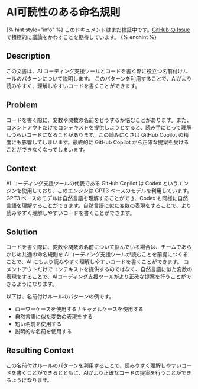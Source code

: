 # AI可読性のある命名規則

{% hint style="info" %}
このドキュメントはまだ検証中です。[GitHub の Issue](https://github.com/AI-Native-Development/docs/issues/6) で積極的に議論をかわすことを期待しています。
{% endhint %}

## Description

この文書は、AI コーディング支援ツールとコードを書く際に役立つ名前付けルールのパターンについて説明します。
このパターンを利用することで、AIがより読みやすく、理解しやすいコードを書くことができます。

## Problem

コードを書く際に、変数や関数の名前をどうするか悩むことがあります。また、コメントアウトだけでコンテキストを提供しようとすると、読み手にとって理解しづらいコードになることがあります。この読みにくさは GitHub Copilot の精度にも影響してしまいます。最終的に GitHub Copilot から正確な提案を受けることができなくなってしまいます。

## Context

AI コーディング支援ツールの代表である GitHub Copilot は Codex というエンジンを使用しており、このエンジンは GPT3 ベースのモデルを利用しています。GPT3 ベースのモデルは自然言語を理解することができ、Codex も同様に自然言語を理解することができます。自然言語に似た変数の表現をすることで、より読みやすく理解しやすいコードを書くことができます。

## Solution

コードを書く際に、変数や関数の名前について悩んでいる場合は、チームであらかじめ共通の命名規則を AIコーディング支援ツールが読むことを前提につくることで、AI にもより読みやすく理解しやすいコードを書くことができます。
コメントアウトだけでコンテキストを提供するのではなく、自然言語に似た変数の表現をすることで、AIコーディング支援ツールがより正確な提案を行うことができるようになります。

以下は、名前付けルールのパターンの例です。

* ローワーケースを使用する / キャメルケースを使用する
* 自然言語に似た変数の表現をする
* 短い名前を使用する
* 説明的な名前を使用する

## Resulting Context

この名前付けルールのパターンを利用することで、読みやすく理解しやすいコードを書くことができるとともに、AIがより正確なコードの提案を行うことができるようになります。
